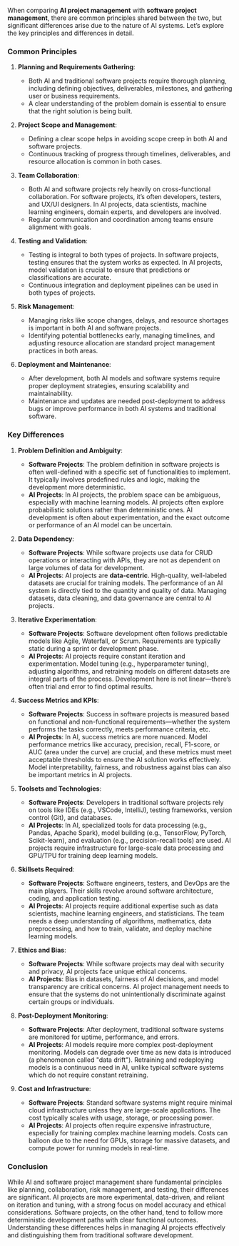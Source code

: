 When comparing **AI project management** with **software project management**, there are common principles shared between the two, but significant differences arise due to the nature of AI systems. Let’s explore the key principles and differences in detail.

### Common Principles

1. **Planning and Requirements Gathering**:
   - Both AI and traditional software projects require thorough planning, including defining objectives, deliverables, milestones, and gathering user or business requirements.
   - A clear understanding of the problem domain is essential to ensure that the right solution is being built.
2. **Project Scope and Management**:
   - Defining a clear scope helps in avoiding scope creep in both AI and software projects.
   - Continuous tracking of progress through timelines, deliverables, and resource allocation is common in both cases.
3. **Team Collaboration**:

   - Both AI and software projects rely heavily on cross-functional collaboration. For software projects, it’s often developers, testers, and UX/UI designers. In AI projects, data scientists, machine learning engineers, domain experts, and developers are involved.
   - Regular communication and coordination among teams ensure alignment with goals.

4. **Testing and Validation**:

   - Testing is integral to both types of projects. In software projects, testing ensures that the system works as expected. In AI projects, model validation is crucial to ensure that predictions or classifications are accurate.
   - Continuous integration and deployment pipelines can be used in both types of projects.

5. **Risk Management**:

   - Managing risks like scope changes, delays, and resource shortages is important in both AI and software projects.
   - Identifying potential bottlenecks early, managing timelines, and adjusting resource allocation are standard project management practices in both areas.

6. **Deployment and Maintenance**:
   - After development, both AI models and software systems require proper deployment strategies, ensuring scalability and maintainability.
   - Maintenance and updates are needed post-deployment to address bugs or improve performance in both AI systems and traditional software.

### Key Differences

1. **Problem Definition and Ambiguity**:

   - **Software Projects**: The problem definition in software projects is often well-defined with a specific set of functionalities to implement. It typically involves predefined rules and logic, making the development more deterministic.
   - **AI Projects**: In AI projects, the problem space can be ambiguous, especially with machine learning models. AI projects often explore probabilistic solutions rather than deterministic ones. AI development is often about experimentation, and the exact outcome or performance of an AI model can be uncertain.

2. **Data Dependency**:

   - **Software Projects**: While software projects use data for CRUD operations or interacting with APIs, they are not as dependent on large volumes of data for development.
   - **AI Projects**: AI projects are **data-centric**. High-quality, well-labeled datasets are crucial for training models. The performance of an AI system is directly tied to the quantity and quality of data. Managing datasets, data cleaning, and data governance are central to AI projects.

3. **Iterative Experimentation**:

   - **Software Projects**: Software development often follows predictable models like Agile, Waterfall, or Scrum. Requirements are typically static during a sprint or development phase.
   - **AI Projects**: AI projects require constant iteration and experimentation. Model tuning (e.g., hyperparameter tuning), adjusting algorithms, and retraining models on different datasets are integral parts of the process. Development here is not linear—there’s often trial and error to find optimal results.

4. **Success Metrics and KPIs**:

   - **Software Projects**: Success in software projects is measured based on functional and non-functional requirements—whether the system performs the tasks correctly, meets performance criteria, etc.
   - **AI Projects**: In AI, success metrics are more nuanced. Model performance metrics like accuracy, precision, recall, F1-score, or AUC (area under the curve) are crucial, and these metrics must meet acceptable thresholds to ensure the AI solution works effectively. Model interpretability, fairness, and robustness against bias can also be important metrics in AI projects.

5. **Toolsets and Technologies**:

   - **Software Projects**: Developers in traditional software projects rely on tools like IDEs (e.g., VSCode, IntelliJ), testing frameworks, version control (Git), and databases.
   - **AI Projects**: In AI, specialized tools for data processing (e.g., Pandas, Apache Spark), model building (e.g., TensorFlow, PyTorch, Scikit-learn), and evaluation (e.g., precision-recall tools) are used. AI projects require infrastructure for large-scale data processing and GPU/TPU for training deep learning models.

6. **Skillsets Required**:

   - **Software Projects**: Software engineers, testers, and DevOps are the main players. Their skills revolve around software architecture, coding, and application testing.
   - **AI Projects**: AI projects require additional expertise such as data scientists, machine learning engineers, and statisticians. The team needs a deep understanding of algorithms, mathematics, data preprocessing, and how to train, validate, and deploy machine learning models.

7. **Ethics and Bias**:

   - **Software Projects**: While software projects may deal with security and privacy, AI projects face unique ethical concerns.
   - **AI Projects**: Bias in datasets, fairness of AI decisions, and model transparency are critical concerns. AI project management needs to ensure that the systems do not unintentionally discriminate against certain groups or individuals.

8. **Post-Deployment Monitoring**:

   - **Software Projects**: After deployment, traditional software systems are monitored for uptime, performance, and errors.
   - **AI Projects**: AI models require more complex post-deployment monitoring. Models can degrade over time as new data is introduced (a phenomenon called "data drift"). Retraining and redeploying models is a continuous need in AI, unlike typical software systems which do not require constant retraining.

9. **Cost and Infrastructure**:
   - **Software Projects**: Standard software systems might require minimal cloud infrastructure unless they are large-scale applications. The cost typically scales with usage, storage, or processing power.
   - **AI Projects**: AI projects often require expensive infrastructure, especially for training complex machine learning models. Costs can balloon due to the need for GPUs, storage for massive datasets, and compute power for running models in real-time.

### Conclusion

While AI and software project management share fundamental principles like planning, collaboration, risk management, and testing, their differences are significant. AI projects are more experimental, data-driven, and reliant on iteration and tuning, with a strong focus on model accuracy and ethical considerations. Software projects, on the other hand, tend to follow more deterministic development paths with clear functional outcomes. Understanding these differences helps in managing AI projects effectively and distinguishing them from traditional software development.
